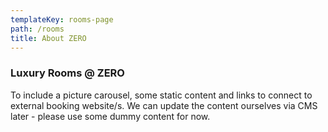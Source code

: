 ```yaml
---
templateKey: rooms-page
path: /rooms
title: About ZERO
---
```

### Luxury Rooms @ ZERO

To include a picture carousel, some static content and links to connect to external booking website/s. We can update the content ourselves via CMS later - please use some dummy content for now.